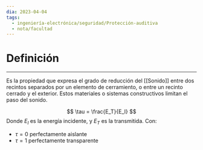 ```yaml
---
dia: 2023-04-04
tags:
  - ingeniería-electrónica/seguridad/Protección-auditiva
  - nota/facultad
---
```

# Definición
---
Es la propiedad que expresa el grado de reducción del [[Sonido]] entre dos recintos separados por un elemento de cerramiento, o entre un recinto cerrado y el exterior. Estos materiales o sistemas constructivos limitan el paso del sonido.

$$ \tau = \frac{E_T}{E_I} $$
Donde $E_I$ es la energía incidente, y $E_T$ es la transmitida. Con:
* $\tau = 0$ perfectamente aislante
* $\tau = 1$ perfectamente transparente